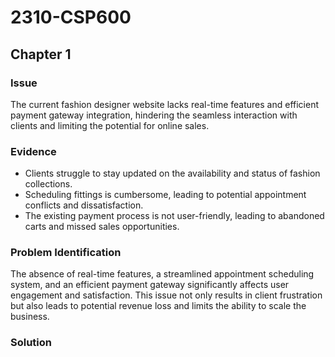 # 2310-CSP600
## Chapter 1

### Issue
The current fashion designer website lacks real-time features and efficient payment gateway integration, hindering the seamless interaction with clients and limiting the potential for online sales.

### Evidence
- Clients struggle to stay updated on the availability and status of fashion collections.
- Scheduling fittings is cumbersome, leading to potential appointment conflicts and dissatisfaction.
- The existing payment process is not user-friendly, leading to abandoned carts and missed sales opportunities.

### Problem Identification
The absence of real-time features, a streamlined appointment scheduling system, and an efficient payment gateway significantly affects user engagement and satisfaction. This issue not only results in client frustration but also leads to potential revenue loss and limits the ability to scale the business.

### Solution

